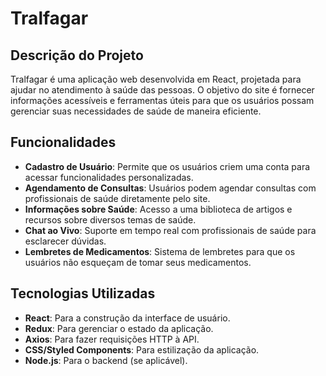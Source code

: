 # Tralfagar

## Descrição do Projeto

Tralfagar é uma aplicação web desenvolvida em React, projetada para ajudar no atendimento à saúde das pessoas. O objetivo do site é fornecer informações acessíveis e ferramentas úteis para que os usuários possam gerenciar suas necessidades de saúde de maneira eficiente.

## Funcionalidades

- **Cadastro de Usuário**: Permite que os usuários criem uma conta para acessar funcionalidades personalizadas.
- **Agendamento de Consultas**: Usuários podem agendar consultas com profissionais de saúde diretamente pelo site.
- **Informações sobre Saúde**: Acesso a uma biblioteca de artigos e recursos sobre diversos temas de saúde.
- **Chat ao Vivo**: Suporte em tempo real com profissionais de saúde para esclarecer dúvidas.
- **Lembretes de Medicamentos**: Sistema de lembretes para que os usuários não esqueçam de tomar seus medicamentos.

## Tecnologias Utilizadas

- **React**: Para a construção da interface de usuário.
- **Redux**: Para gerenciar o estado da aplicação.
- **Axios**: Para fazer requisições HTTP à API.
- **CSS/Styled Components**: Para estilização da aplicação.
- **Node.js**: Para o backend (se aplicável).

